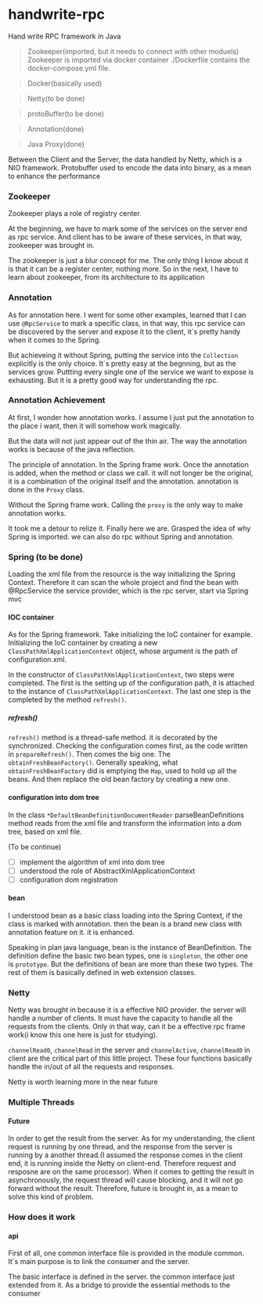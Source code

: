 # handwrite-rpc
Hand write RPC framework in Java

>Zookeeper(imported, but it needs to connect with other moduels)
Zookeeper is imported via docker container   ./Dockerfile contains the docker-compose.yml file.

>Docker(basically used)

>Netty(to be done)

>protoBuffer(to be done)

>Annotation(done)

>Java Proxy(done)

Between the Client and the Server, the data handled by Netty, which is a NIO framework.
Protobuffer used to encode the data into binary, as a mean to enhance the performance



### Zookeeper

Zookeeper plays a role of registry center.

At the beginning, we have to mark some of the services on the server end as rpc service. And client has to be aware of these services, in that way, zookeeper was brought in.

The zookeeper is just a blur concept for me.  The only thing I know about it is that it can be a register center, nothing more. So in the next, I have to learn about zookeeper, from its architecture to its application



### Annotation

As for annotation here. I went for some other examples, learned that I can use `@RpcService` to mark a specific class, in that way, this rpc service can be discovered by the server and expose it to the client, it`s pretty handy when it comes to the Spring.

But achieveing it without Spring, putting the service into the `Collection` explicitly is the only choice. It`s pretty easy at the begnning, but as the services grow. Puttting every single one of the service we want to expose is exhausting. But it is a pretty good way for understanding the rpc.



### Annotation Achievement

At first, I wonder how annotation works. I assume I just put the annotation to the place i want, then it will somehow work magically.

But the data will not just appear out of the thin air. The way the annotation works is because of the java reflection.

The principle of annotation. In the Spring frame work. Once the annotation is added, when the method or class we call. it will not longer be the original, it is a combination of the original itself and the annotation. annotation is done in the `Proxy` class.

Without the Spring frame work. Calling the `proxy` is the only way to make annotation works.

It took me a detour to relize it. Finally here we are. Grasped the idea of why Spring is imported. we can also do rpc without Spring and annotation.



### Spring (to be done)

Loading the xml file from the resource is the way initializing the Spring Context. Therefore it can scan the whole project and find the bean with @RpcService
the service provider, which is the rpc server, start via Spring mvc

#### IOC container

As for the Spring framework. Take initializing the IoC container for example. Initializing the IoC container by creating a new `ClassPathXmlApplicationContext` object, whose argument is the path of configuration.xml.

In the constructor of `ClassPathXmlApplicationContext`, two steps were completed. The first is the setting up of the configuration path, it is attached to the instance of `ClassPathXmlApplicationContext`. The last one step is the completed by the method `refresh()`.

##### refresh()

`refresh()` method is a thread-safe method. it is decorated by the synchronized. Checking the configuration comes first, as the code written in `prepareRefresh()`. Then comes the big one. The `obtainFreshBeanFactory()`. Generally speaking, what `obtainFreshBeanFactory` did is emptying the `Map`, used to hold up all the beans. And then replace the old bean factory by creating a new one.

#### configuration into dom tree

In the class `*DefaultBeanDefinitionDocumentReader` parseBeanDefinitions method reads from the xml file and transform the information into a dom tree, based on xml file.

(To be continue)

- [ ] implement the algorithm of xml into dom tree
- [ ] understood the role of AbstractXmlApplicationContext
- [ ] configuration dom registration

#### bean

I understood bean as a basic class loading into the Spring Context, if the class is marked with annotation. then the bean is a brand new class with annotation feature on it. it is enhanced.

Speaking in plan java language, bean is the instance of BeanDefinition. The definition define the basic two bean types, one is `singleton`, the other one is `prototype`. But the definitions of bean are more than these two types. The rest of them is basically defined in web extension classes.



### Netty

Netty was brought in because it is a effective NIO provider. the server will handle a number of clients. It must have the capacity to handle all the requests from the clients. Only in that way, can it be a effective rpc frame work(i know this one here is just for studying).

`channelRead0`, `channelRead` in the server and `channelActive`, `channelRead0` in client are the critical part of this little project. These four functions basically handle the in/out of all the requests and responses.

Netty is worth learning more in the near future



### Multiple Threads

#### Future

In order to get the result from the server. As for my understanding, the client request is running by one thread, and the response from the server is running by a another thread.(I assumed the response comes in the client end, it is running inside the Netty on client-end. Therefore request and resposne are on the same processor). When it comes to getting the result in asynchronously, the request thread will cause blocking, and it will not go forward without the result. Therefore, future is brought in, as a mean to solve this kind of problem.


### How does it work

#### api

First of all,  one common interface file is provided in the module common. It`s main purpose is to link the consumer and the server.

The basic interface is defined in the server. the common interface just extended from it. As a bridge to provide the essential methods to the consumer

